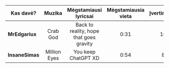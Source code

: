 | Kas davė?       |   Muzika   | Mėgstamiausi lyricsai | Mėgstamiausia vieta | Įvertinimas |
| --------------- |:----------:|:---------------------:|:-------------------:|:-----------:|
| **MrEdgariux**  | Crab God | Back to reality, hope that goes gravity                     | 0:31                | 10            |
| **InsaneSimas** | Million Eyes   | You keep ChatGPT XD                      | 0:54                    | 8            |



